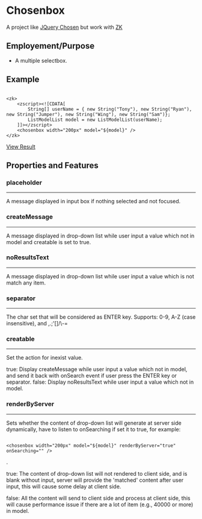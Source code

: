 Chosenbox
=========================================
A project like [JQuery Chosen](https://github.com/harvesthq/chosen/) but work with [ZK](http://www.zkoss.org/)

Employement/Purpose
------------------------------

- A multiple selectbox.


Example
------------------------------

<pre><code>
&lt;zk&gt;
	&lt;zscript&gt;&lt;![CDATA[
		String[] userName = { new String("Tony"), new String("Ryan"), new String("Jumper"), new String("Wing"), new String("Sam")};
		ListModelList model = new ListModelList(userName);
	]]&gt;&lt;/zscript&gt;
	&lt;chosenbox width="200px" model="${model}" /&gt;
&lt;/zk&gt;
</code></pre>

[View Result](https://github.com/benbai123/chosenbox/blob/master/sample_src/img/Chosenbox_ex_01.png)

Properties and Features
------------------------------

### placeholder
------------------------------
A message displayed in input box if nothing selected and not focused.

### createMessage
------------------------------
A message displayed in drop-down list while user input a value which not in model and creatable is set to true.

### noResultsText
------------------------------
A message displayed in drop-down list while user input a value which is not match any item.

### separator
------------------------------
The char set that will be considered as ENTER key.
Supports: 0-9, A-Z (case insensitive), and ,.;'[]/\\-=

### creatable
------------------------------
Set the action for inexist value.

true: Display createMessage while user input a value which not in model, and send it back with onSearch event if user press the ENTER key or separator.
false: Display noResultsText while user input a value which not in model.

### renderByServer
------------------------------
Sets whether the content of drop-down list will generate at server side dynamically,
have to listen to onSearching if set it to true, for example:
<pre><code>
&lt;chosenbox width="200px" model="${model}" renderByServer="true" onSearching="" /&gt;
</code></pre>
.

true: The content of drop-down list will not rendered to client side, and is blank without input,
server will provide the 'matched' content after user input, this will cause some delay at client side.

false: All the content will send to client side and process at client side,
this will cause performance issue if there are a lot of item (e.g., 40000 or more) in model.
